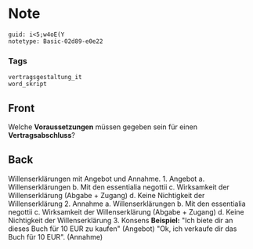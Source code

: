 # Note
```
guid: i<5;w4oE(Y
notetype: Basic-02d89-e0e22
```

### Tags
```
vertragsgestaltung_it
word_skript
```

## Front
Welche <b>Voraussetzungen</b> müssen gegeben sein für einen
<b>Vertragsabschluss</b>?

## Back
Willenserklärungen mit Angebot und Annahme. 1. Angebot a.
Willenserklärungen b. Mit den essentialia negottii c. Wirksamkeit
der Willenserklärung (Abgabe + Zugang) d. Keine Nichtigkeit der
Willenserklärung 2. Annahme a. Willenserklärungen b. Mit den
essentialia negottii c. Wirksamkeit der Willenserklärung (Abgabe +
Zugang) d. Keine Nichtigkeit der Willenserklärung 3. Konsens
<b>Beispiel:</b> "Ich biete dir an dieses Buch für 10 EUR zu
kaufen" (Angebot) "Ok, ich verkaufe dir das Buch für 10 EUR".
(Annahme)
